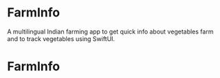 # FarmInfo
A multilingual Indian farming app to get quick info about vegetables farm and to track vegetables using SwiftUI.
# FarmInfo
